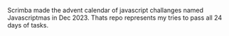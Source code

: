 Scrimba made the advent calendar of javascript challanges named Javascriptmas in Dec 2023. 
Thats repo represents my tries to pass all 24 days of tasks. 
